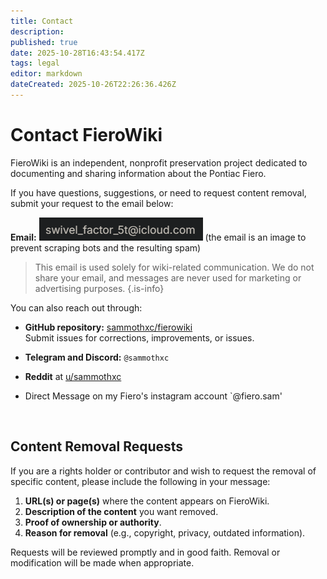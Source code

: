 ```yaml
---
title: Contact
description: 
published: true
date: 2025-10-28T16:43:54.417Z
tags: legal
editor: markdown
dateCreated: 2025-10-26T22:26:36.426Z
---
```


# Contact FieroWiki

FieroWiki is an independent, nonprofit preservation project dedicated to documenting and sharing information about the Pontiac Fiero.

If you have questions, suggestions, or need to request content removal, submit your request to the email below:

**Email:** ![3ma1l.png](assets/3ma1l.png) (the email is an image to prevent scraping bots and the resulting spam)

> This email is used solely for wiki-related communication. We do not share your email, and messages are never used for marketing or advertising purposes.
{.is-info}

You can also reach out through:

- **GitHub repository:** [sammothxc/fierowiki](https://github.com/sammothxc/fierowiki)  
  Submit issues for corrections, improvements, or issues.

- **Telegram and Discord:** `@sammothxc`

- **Reddit** at [u/sammothxc](https://www.reddit.com/message/compose/?to=sammothxc)

- Direct Message on my Fiero's instagram account `@fiero.sam'

<br>

## Content Removal Requests

If you are a rights holder or contributor and wish to request the removal of specific content, please include the following in your message:

1. **URL(s) or page(s)** where the content appears on FieroWiki.  
2. **Description of the content** you want removed.  
3. **Proof of ownership or authority**.  
4. **Reason for removal** (e.g., copyright, privacy, outdated information).

Requests will be reviewed promptly and in good faith. Removal or modification will be made when appropriate.
